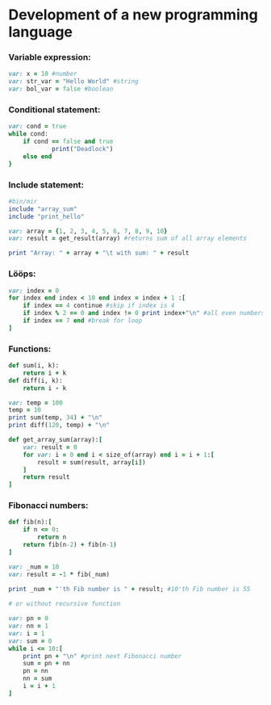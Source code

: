 # Development of a new programming language

### Variable expression:
```ruby
var: x = 10 #number
var: str_var = "Hello World" #string
var: bol_var = false #boolean
```

### Conditional statement:
```ruby
var: cond = true
while cond:
	if cond == false and true
    		print("Deadlock")
  	else end
}
```

### Include statement:
```ruby
#bin/mir
include "array_sum"
include "print_hello"

var: array = {1, 2, 3, 4, 5, 6, 7, 8, 9, 10}
var: result = get_result(array) #returns sum of all array elements

print "Array: " + array + "\t with sum: " + result
```

### Lööps:
```ruby
var: index = 0
for index end index < 10 end index = index + 1 :[
	if index == 4 continue #skip if index is 4
	if index % 2 == 0 and index != 0 print index+"\n" #all even numbers
	if index == 7 end #break for loop
]
```

### Functions:
```ruby
def sum(i, k): 
	return i + k
def diff(i, k):
	return i - k

var: temp = 100
temp = 10
print sum(temp, 34) + "\n"
print diff(120, temp) + "\n"

def get_array_sum(array):[
	var: result = 0
	for var: i = 0 end i < size_of(array) end i = i + 1:[
		result = sum(result, array[i])
	]
	return result
]
```

### Fibonacci numbers:
```ruby
def fib(n):[
	if n <= 0: 
		return n
	return fib(n-2) + fib(n-1)
]

var: _num = 10
var: result = -1 * fib(_num)

print _num + "'th Fib number is " + result; #10'th Fib number is 55
	
# or without recursive function

var: pn = 0
var: nn = 1
var: i = 1
var: sum = 0
while i <= 10:[
	print pn + "\n" #print next Fibonacci number
	sum = pn + nn
	pn = nn
	nn = sum
	i = i + 1
]
```
